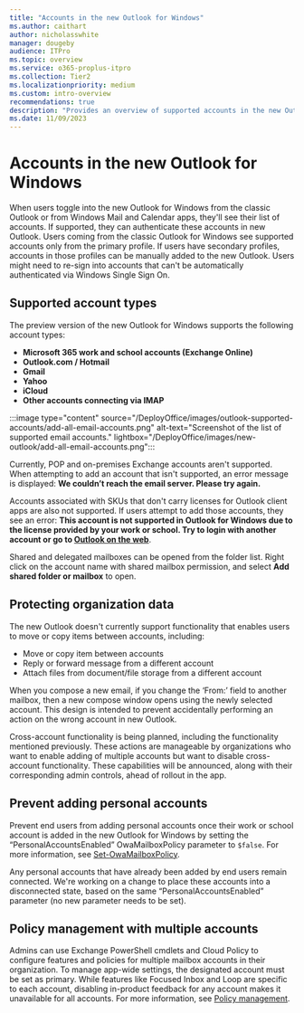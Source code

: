```yaml
---
title: "Accounts in the new Outlook for Windows"
ms.author: caithart
author: nicholasswhite
manager: dougeby
audience: ITPro
ms.topic: overview
ms.service: o365-proplus-itpro
ms.collection: Tier2
ms.localizationpriority: medium
ms.custom: intro-overview
recommendations: true
description: "Provides an overview of supported accounts in the new Outlook for Windows"
ms.date: 11/09/2023
---
```


# Accounts in the new Outlook for Windows 

When users toggle into the new Outlook for Windows from the classic Outlook or from Windows Mail and Calendar apps, they'll see their list of accounts. If supported, they can authenticate these accounts in new Outlook. Users coming from the classic Outlook for Windows see supported accounts only from the primary profile. If users have secondary profiles, accounts in those profiles can be manually added to the new Outlook. Users might need to re-sign into accounts that can't be automatically authenticated via Windows Single Sign On.

## Supported account types 

The preview version of the new Outlook for Windows supports the following account types: 

- **Microsoft 365 work and school accounts (Exchange Online)** 
- **Outlook.com / Hotmail** 
- **Gmail** 
- **Yahoo** 
- **iCloud** 
- **Other accounts connecting via IMAP** 

:::image type="content" source="/DeployOffice/images/outlook-supported-accounts/add-all-email-accounts.png" alt-text="Screenshot of the list of supported email accounts." lightbox="/DeployOffice/images/new-outlook/add-all-email-accounts.png":::

Currently, POP and on-premises Exchange accounts aren't supported. When attempting to add an account that isn't supported, an error message is displayed: **We couldn’t reach the email server. Please try again.** 

Accounts associated with SKUs that don't carry licenses for Outlook client apps are also not supported. If users attempt to add those accounts, they see an error: **This account is not supported in Outlook for Windows due to the license provided by your work or school. Try to login with another account or go to [Outlook on the web](https://outlook.office.com/)**.

Shared and delegated mailboxes can be opened from the folder list. Right click on the account name with shared mailbox permission, and select **Add shared folder or mailbox** to open.

## Protecting organization data 

The new Outlook doesn't currently support functionality that enables users to move or copy items between accounts, including: 

- Move or copy item between accounts 
- Reply or forward message from a different account 
- Attach files from document/file storage from a different account 

When you compose a new email, if you change the ‘From:’ field to another mailbox, then a new compose window opens using the newly selected account. This design is intended to prevent accidentally performing an action on the wrong account in new Outlook. 

Cross-account functionality is being planned, including the functionality mentioned previously. These actions are manageable by organizations who want to enable adding of multiple accounts but want to disable cross-account functionality. These capabilities will be announced, along with their corresponding admin controls, ahead of rollout in the app.

## Prevent adding personal accounts 

Prevent end users from adding personal accounts once their work or school account is added in the new Outlook for Windows by setting the “PersonalAccountsEnabled” OwaMailboxPolicy parameter to `$false`. For more information, see [Set-OwaMailboxPolicy](/powershell/module/exchange/set-owamailboxpolicy#-personalaccountsenabled).

Any personal accounts that have already been added by end users remain connected. We're working on a change to place these accounts into a disconnected state, based on the same “PersonalAccountsEnabled” parameter (no new parameter needs to be set).

## Policy management with multiple accounts 

Admins can use Exchange PowerShell cmdlets and Cloud Policy to configure features and policies for multiple mailbox accounts in their organization. To manage app-wide settings, the designated account must be set as primary. While features like Focused Inbox and Loop are specific to each account, disabling in-product feedback for any account makes it unavailable for all accounts.
For more information, see [Policy management](/DeployOffice/outlook/manage/policy-management#accounts-and-policies).

